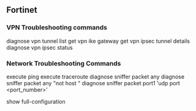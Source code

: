 ## Fortinet

### VPN Troubleshooting commands 
diagnose vpn tunnel list 
get vpn ike gateway
get vpn ipsec tunnel details
diagnose vpn ipsec status 

### Network Troubleshooting Commands 
execute ping <ip>
execute traceroute <ip>
diagnose sniffer packet any
diagnose sniffer packet any "not host <ip>"
diagnose sniffer packet port1 'udp port <port_number>'

show full-configuration
